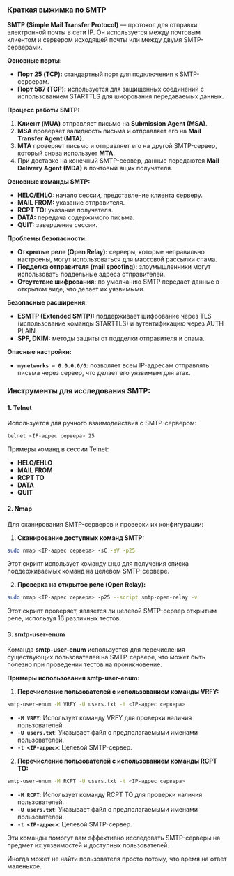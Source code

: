 ### Краткая выжимка по SMTP

**SMTP (Simple Mail Transfer Protocol)** — протокол для отправки электронной почты в сети IP. Он используется между почтовым клиентом и сервером исходящей почты или между двумя SMTP-серверами.

**Основные порты:**
- **Порт 25 (TCP):** стандартный порт для подключения к SMTP-серверам.
- **Порт 587 (TCP):** используется для защищенных соединений с использованием STARTTLS для шифрования передаваемых данных.

**Процесс работы SMTP:**
1. **Клиент (MUA)** отправляет письмо на **Submission Agent (MSA)**.
2. **MSA** проверяет валидность письма и отправляет его на **Mail Transfer Agent (MTA)**.
3. **MTA** проверяет письмо и отправляет его на другой SMTP-сервер, который снова использует **MTA**.
4. При доставке на конечный SMTP-сервер, данные передаются **Mail Delivery Agent (MDA)** в почтовый ящик получателя.

**Основные команды SMTP:**
- **HELO/EHLO:** начало сессии, представление клиента серверу.
- **MAIL FROM:** указание отправителя.
- **RCPT TO:** указание получателя.
- **DATA:** передача содержимого письма.
- **QUIT:** завершение сессии.

**Проблемы безопасности:**
- **Открытые реле (Open Relay):** серверы, которые неправильно настроены, могут использоваться для массовой рассылки спама.
- **Подделка отправителя (mail spoofing):** злоумышленники могут использовать поддельные адреса отправителей.
- **Отсутствие шифрования:** по умолчанию SMTP передает данные в открытом виде, что делает их уязвимыми.

**Безопасные расширения:**
- **ESMTP (Extended SMTP):** поддерживает шифрование через TLS (использование команды STARTTLS) и аутентификацию через AUTH PLAIN.
- **SPF, DKIM:** методы защиты от подделки отправителя и спама.

**Опасные настройки:**
- **`mynetworks = 0.0.0.0/0`:** позволяет всем IP-адресам отправлять письма через сервер, что делает его уязвимым для атак.

### Инструменты для исследования SMTP:

#### 1. **Telnet**
Используется для ручного взаимодействия с SMTP-сервером:

```bash
telnet <IP-адрес сервера> 25
```

Примеры команд в сессии Telnet:
- **HELO/EHLO**
- **MAIL FROM**
- **RCPT TO**
- **DATA**
- **QUIT**

#### 2. **Nmap**
Для сканирования SMTP-серверов и проверки их конфигурации:

1. **Сканирование доступных команд SMTP:**

```bash
sudo nmap <IP-адрес сервера> -sC -sV -p25
```

Этот скрипт использует команду `EHLO` для получения списка поддерживаемых команд на целевом SMTP-сервере.

2. **Проверка на открытое реле (Open Relay):**

```bash
sudo nmap <IP-адрес сервера> -p25 --script smtp-open-relay -v
```

Этот скрипт проверяет, является ли целевой SMTP-сервер открытым реле, используя 16 различных тестов.

#### 3. **smtp-user-enum**
Команда **smtp-user-enum** используется для перечисления существующих пользователей на SMTP-сервере, что может быть полезно при проведении тестов на проникновение.

**Примеры использования smtp-user-enum:**

1. **Перечисление пользователей с использованием команды VRFY:**

```bash
smtp-user-enum -M VRFY -U users.txt -t <IP-адрес сервера>
```

- **`-M VRFY`**: Использует команду VRFY для проверки наличия пользователей.
- **`-U users.txt`**: Указывает файл с предполагаемыми именами пользователей.
- **`-t <IP-адрес>`**: Целевой SMTP-сервер.

2. **Перечисление пользователей с использованием команды RCPT TO:**

```bash
smtp-user-enum -M RCPT -U users.txt -t <IP-адрес сервера>
```

- **`-M RCPT`**: Использует команду RCPT TO для проверки наличия пользователей.
- **`-U users.txt`**: Указывает файл с предполагаемыми именами пользователей.
- **`-t <IP-адрес>`**: Целевой SMTP-сервер.

Эти команды помогут вам эффективно исследовать SMTP-серверы на предмет их уязвимостей и доступных пользователей.

Иногда может не найти пользователя просто потому, что время на ответ маленькое.
